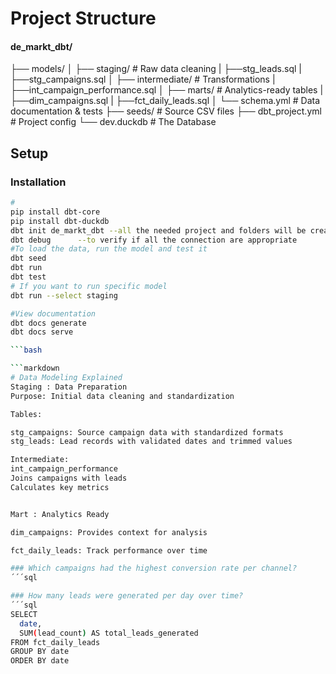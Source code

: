 # Project Structure
#### de_markt_dbt/
├── models/
│   ├── staging/          # Raw data cleaning
|        ├──stg_leads.sql
|        ├──stg_campaigns.sql
│   ├── intermediate/     # Transformations
|        ├──int_campaign_performance.sql
│   ├── marts/           # Analytics-ready tables
|        ├──dim_campaigns.sql
|        ├──fct_daily_leads.sql
│   └── schema.yml        # Data documentation & tests
├── seeds/               # Source CSV files
├── dbt_project.yml      # Project config
└── dev.duckdb         # The Database

## Setup
### Installation

```bash
# 
pip install dbt-core 
pip install dbt-duckdb
dbt init de_markt_dbt --all the needed project and folders will be created
dbt debug      --to verify if all the connection are appropriate
#To load the data, run the model and test it
dbt seed
dbt run
dbt test
# If you want to run specific model
dbt run --select staging

#View documentation
dbt docs generate
dbt docs serve

```bash

```markdown
# Data Modeling Explained
Staging : Data Preparation
Purpose: Initial data cleaning and standardization

Tables:

stg_campaigns: Source campaign data with standardized formats
stg_leads: Lead records with validated dates and trimmed values

Intermediate:
int_campaign_performance
Joins campaigns with leads
Calculates key metrics


Mart : Analytics Ready

dim_campaigns: Provides context for analysis

fct_daily_leads: Track performance over time

### Which campaigns had the highest conversion rate per channel?
´´´sql

### How many leads were generated per day over time?
´´´sql
SELECT 
  date,
  SUM(lead_count) AS total_leads_generated
FROM fct_daily_leads
GROUP BY date
ORDER BY date



